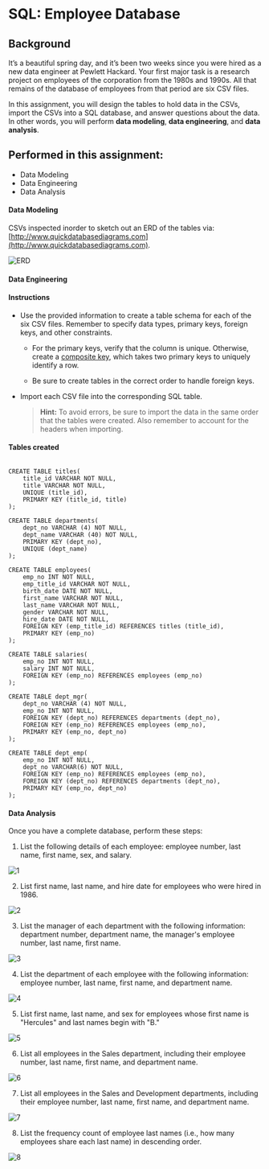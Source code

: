 # SQL: Employee Database

## Background

It’s a beautiful spring day, and it’s been two weeks since you were hired as a new data engineer at Pewlett Hackard. Your first major task is a research project on employees of the corporation from the 1980s and 1990s. All that remains of the database of employees from that period are six CSV files.

In this assignment, you will design the tables to hold data in the CSVs, import the CSVs into a SQL database, and answer questions about the data. In other words, you will perform **data modeling**, **data engineering**, and **data analysis**.

## Performed in this assignment:

 - Data Modeling 
 - Data Engineering 
 - Data Analysis

#### Data Modeling

CSVs inspected inorder to sketch out an ERD of the tables via:
[http://www.quickdatabasediagrams.com](http://www.quickdatabasediagrams.com).

![ERD](https://user-images.githubusercontent.com/108673720/190660326-ae644732-e623-484c-8098-99e303a5c331.png)

#### Data Engineering

#### Instructions 

* Use the provided information to create a table schema for each of the six CSV files. Remember to specify data types, primary keys, foreign keys, and other constraints.

  * For the primary keys, verify that the column is unique. Otherwise, create a [composite key](https://en.wikipedia.org/wiki/Compound_key), which takes two primary keys to uniquely identify a row.

  * Be sure to create tables in the correct order to handle foreign keys.

* Import each CSV file into the corresponding SQL table. 

  > **Hint:** To avoid errors, be sure to import the data in the same order that the tables were created. Also remember to account for the headers when importing.

#### Tables created 

```

CREATE TABLE titles(
	title_id VARCHAR NOT NULL,
	title VARCHAR NOT NULL,
	UNIQUE (title_id),
	PRIMARY KEY (title_id, title)
);

CREATE TABLE departments(
	dept_no VARCHAR (4) NOT NULL,
	dept_name VARCHAR (40) NOT NULL,
	PRIMARY KEY (dept_no),
	UNIQUE (dept_name)
);

CREATE TABLE employees(
	emp_no INT NOT NULL,
	emp_title_id VARCHAR NOT NULL,
	birth_date DATE NOT NULL,
	first_name VARCHAR NOT NULL,
	last_name VARCHAR NOT NULL,
	gender VARCHAR NOT NULL,
	hire_date DATE NOT NULL, 
	FOREIGN KEY (emp_title_id) REFERENCES titles (title_id),
	PRIMARY KEY (emp_no)
);

CREATE TABLE salaries(
	emp_no INT NOT NULL,
	salary INT NOT NULL,
	FOREIGN KEY (emp_no) REFERENCES employees (emp_no)
);

CREATE TABLE dept_mgr(
	dept_no VARCHAR (4) NOT NULL,
	emp_no INT NOT NULL,
	FOREIGN KEY (dept_no) REFERENCES departments (dept_no),
	FOREIGN KEY (emp_no) REFERENCES employees (emp_no),
	PRIMARY KEY (emp_no, dept_no)
);

CREATE TABLE dept_emp(
	emp_no INT NOT NULL,
	dept_no VARCHAR(6) NOT NULL,
	FOREIGN KEY (emp_no) REFERENCES employees (emp_no),
	FOREIGN KEY (dept_no) REFERENCES departments (dept_no),
	PRIMARY KEY (emp_no, dept_no)
);
```

#### Data Analysis

Once you have a complete database, perform these steps:

1. List the following details of each employee: employee number, last name, first name, sex, and salary.

![1](https://user-images.githubusercontent.com/108673720/191905749-48a35c00-4a68-48d2-9872-fdb53584c1ed.png)

2. List first name, last name, and hire date for employees who were hired in 1986.

![2](https://user-images.githubusercontent.com/108673720/191905767-d6e3df4d-7a86-4d6d-92c3-428e0aead3f2.png)

3. List the manager of each department with the following information: department number, department name, the manager's employee number, last name, first name.

![3](https://user-images.githubusercontent.com/108673720/191905780-6da6db75-0eb0-468a-a2f6-48fe3d0f04ba.png)

4. List the department of each employee with the following information: employee number, last name, first name, and department name.

![4](https://user-images.githubusercontent.com/108673720/191905790-57d3d70b-4bc1-4c0c-bf17-2bbd7bd4b9cf.png)

5. List first name, last name, and sex for employees whose first name is "Hercules" and last names begin with "B."

![5](https://user-images.githubusercontent.com/108673720/191905799-5a3f7953-f557-49f3-bab1-72f663855544.png)

6. List all employees in the Sales department, including their employee number, last name, first name, and department name.

![6](https://user-images.githubusercontent.com/108673720/191905806-24d20e62-439a-48ad-b442-a0551274bd8b.png)

7. List all employees in the Sales and Development departments, including their employee number, last name, first name, and department name.

![7](https://user-images.githubusercontent.com/108673720/191905817-f208e82a-3f70-4cb2-925b-7cdd2262f711.png)

8. List the frequency count of employee last names (i.e., how many employees share each last name) in descending order.

![8](https://user-images.githubusercontent.com/108673720/191905825-ab14388c-4eb9-4402-b21e-5a544de9ce2d.png)
